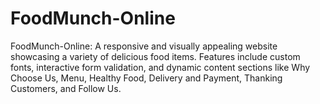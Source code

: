 # FoodMunch-Online
FoodMunch-Online: A responsive and visually appealing website showcasing a variety of delicious food items. Features include custom fonts, interactive form validation, and dynamic content sections like Why Choose Us, Menu, Healthy Food, Delivery and Payment, Thanking Customers, and Follow Us.
